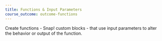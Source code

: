 ```yaml
---
title: Functions & Input Parameters
course_outcome: outcome-functions
---
```


Create functions - Snap! custom blocks - that use input parameters to alter the behavior or output of the function.
